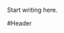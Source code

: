 [//]: # (title: DeleteMe12)

Start writing here.

#Header

<chapter title="MyChap" id="my">
</chapter>
